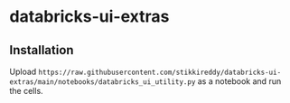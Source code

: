 # databricks-ui-extras


## Installation

Upload `https://raw.githubusercontent.com/stikkireddy/databricks-ui-extras/main/notebooks/databricks_ui_utility.py`
as a notebook and run the cells.